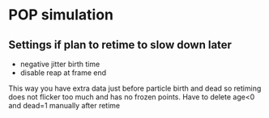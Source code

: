 # POP simulation

## Settings if plan to retime to slow down later

- negative jitter birth time
- disable reap at frame end

This way you have extra data just before particle birth and dead so retiming does not flicker too much and has no frozen points. 
Have to delete age<0 and dead=1 manually after retime
